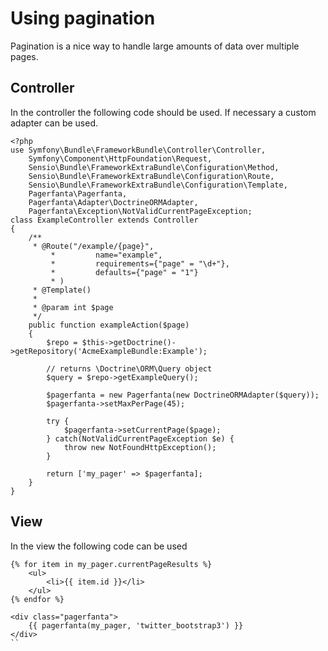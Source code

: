 # Using pagination

Pagination is a nice way to handle large amounts of data over multiple pages.

## Controller

In the controller the following code should be used. If necessary a custom adapter can be used.

```
<?php
use Symfony\Bundle\FrameworkBundle\Controller\Controller,
    Symfony\Component\HttpFoundation\Request,
    Sensio\Bundle\FrameworkExtraBundle\Configuration\Method,
    Sensio\Bundle\FrameworkExtraBundle\Configuration\Route,
    Sensio\Bundle\FrameworkExtraBundle\Configuration\Template,
    Pagerfanta\Pagerfanta,
    Pagerfanta\Adapter\DoctrineORMAdapter,
    Pagerfanta\Exception\NotValidCurrentPageException;
class ExampleController extends Controller
{
	/**
	 * @Route("/example/{page}",
         *         name="example",
         *         requirements={"page" = "\d+"},
         *         defaults={"page" = "1"}
         * )
	 * @Template()
	 * 
	 * @param int $page
	 */
	public function exampleAction($page)
	{
		$repo = $this->getDoctrine()->getRepository('AcmeExampleBundle:Example');
		
		// returns \Doctrine\ORM\Query object
		$query = $repo->getExampleQuery();
		
		$pagerfanta = new Pagerfanta(new DoctrineORMAdapter($query));
		$pagerfanta->setMaxPerPage(45);
		
		try {
			$pagerfanta->setCurrentPage($page);
		} catch(NotValidCurrentPageException $e) {
			throw new NotFoundHttpException();
		}
		
		return ['my_pager' => $pagerfanta];
	}
}
```

## View

In the view the following code can be used

```
{% for item in my_pager.currentPageResults %}
    <ul>
        <li>{{ item.id }}</li>
    </ul>
{% endfor %}

<div class="pagerfanta">
    {{ pagerfanta(my_pager, 'twitter_bootstrap3') }}
</div>
``
